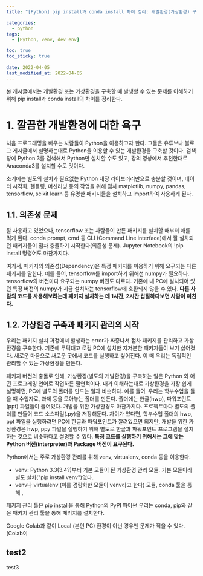 ```yaml
---
title: "[Python] pip install과 conda install 차이 정리: 개발환경(가상환경) 구축 관점"

categories:
  - python
tags:
  - [Python, venv, dev env]

toc: true
toc_sticky: true
 
date: 2022-04-05
last_modified_at: 2022-04-05
---
```


본 게시글에서는 개발환경 또는 가상환경을 구축할 때 발생할 수 있는 문제를 이해하기 위해 pip install과 conda install의 차이를 정리한다.

# 1. 깔끔한 개발환경에 대한 욕구
 
 처음 프로그래밍을 배우는 사람들이 Python을 이용하고자 한다.
 그들은 유튜브나 블로그 게시글에서 설명하는대로 Python을 이용할 수 있는 개발환경을 구축할 것이다.
 검색 창에 Python 3를 검색해서 Python만 설치할 수도 있고, 강의 영상에서 추천한대로 Anaconda3를 설치할 수도 것이다.

 초기에는 별도의 설치가 필요없는 Python 내장 라이브러리만으로 충분할 것이며, 데이터 시각화, 핸들링, 머신러닝 등의 작업을 위해 점차 matplotlib, numpy, pandas, tensorflow, scikit learn 등 유명한 패키지들을 설치하고 import하여 사용하게 된다.
 
 ## 1.1. 의존성 문제
 잘 사용하고 있었으나, tensorflow 또는 사람들이 만든 패키지를 설치할 때부터 애를 먹게 된다. conda prompt, cmd 등 CLI (Command Line interface)에서 잘 설치되던 패키지들이 점차 충돌하기 시작한다(의존성 문제).
 Jupyter Notebook의 !pip install 명령어도 마찬가지다. 
 
 여기서, 패키지의 의존성(Dependency)은 특정 패키지를 이용하기 위해 요구되는 다른 패키지를 말한다. 
 예를 들어, tensorflow를 import하기 위해선 numpy가 필요하다. 
 tensorflow의 버전마다 요구되는 numpy 버전도 다르다.
 기존에 내 PC에 설치되어 있던 특정 버전의 numpy가 지금 설치하는 tensorflow에 호환되지 않을 수 있다. 
 **다른 사람의 코드를 사용해보려는데 패키지 설치하는 데 1시간, 2시간 삽질하다보면 사람이 미친다.**

 ## 1.2. 가상환경 구축과 패키지 관리의 시작
 우리는 패키지 설치 과정에서 발생하는 error가 짜증나서 점차 패키지를 관리하고 가상환경을 구축한다.
 기존에 무턱대고 로컬 PC에 설치한 지저분한 패키지들이 보기 싫어졌다.
 새로운 마음으로 새로운 곳에서 코드를 실행하고 싶어진다. 이 때 우리는 독립적인 관리할 수 있는 가상환경을 만든다.

 패키지 버전의 충돌로 인해, 가상환경(별도의 개발환경)을 구축하는 일은 Python 외 어떤 프로그래밍 언어로 작업하든 필연적이다.
 내가 이해하는대로 가상환경을 가장 쉽게 설명하면, PC에 별도의 폴더를 만드는 일과 비슷하다.
 예를 들어, 우리는 학부수업을 들을 때 수업자료, 과제 등을 모아놓는 폴더를 만든다. 폴더에는 한글(hwp), 파워포인트(ppt) 파일들이 들어있다.
 개발을 위한 가상환경도 마찬가지다. 프로젝트마다 별도의 폴더를 만들어 코드 소스파일(.py)을 저장해둔다.
 차이가 있다면, 학부수업 폴더의 hwp, ppt 파일을 실행하려면 PC에 한글과 파워포인트가 깔려있으면 되지만, 개발을 위한 가상환경은 hwp, ppy 파일을 실행하기 위해 별도로 한글과 파워포인트 프로그램을 설치하는 것으로 비슷하다고 설명할 수 있다.
 **특정 코드를 실행하기 위해서는 그에 맞는 Python 버전(interpreter)과 Package 버전이 요구된다.**

 Python에서는 주로 가상환경 관리를 위해 venv, virtualenv, conda 등을 이용한다.
 - venv: Python 3.3(3.4?)부터 기본 모듈이 된 가상환경 관리 모듈. 기본 모듈이라 별도 설치("pip install venv")없다. 
 - venv나 virtualenv (이를 경량화한 모듈이 venv라고 한다) 모듈, conda 툴을 통해 , 

 패키지 관리 툴은 pip install을 통해 Python의 PyPI 파이썬 
 우리는 conda, pip와 같은 패키지 관리 툴을 통해 패키지를 설치한다. 

 Google Colab과 같이 Local (본인 PC) 환경이 아닌 경우엔 문제가 적을 수 있다. (Colab이



 

## test2
test3